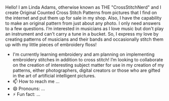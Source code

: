   Hello! I am Linda Adams, otherwise known as THE "CrossStitchNerd" and I create Original Counted Cross Stitch Patterns from pictures that I find on the internet and put them up for sale in my shop. Also, I have the capability to make an original pattern from just about any photo. I only need answers to a few questions.
  I’m interested in musicians as I love music but don't play an instrument and can't carry a tune in a bucket. So, I express my love by creating patterns of musicians and their bands and occasionally stitch them up with my little pieces of embroidery floss! 
- I'm currently learning embroidery and am planning on implementing embroidery stitches in addition to cross stitch! 
  I’m looking to collaborate on the creation of interesting subject matter for use in my creation of my patterns, either photographers, digital creators or those who are gifted in the art of artificial intelligent pictures.
- 📫 How to reach me ...
- 😄 Pronouns: ...
- ⚡ Fun fact: ...

<!---
LindaAdds/LindaAdds is a ✨ special ✨ repository because its `README.md` (this file) appears on your GitHub profile.
You can click the Preview link to take a look at your changes.
--->
